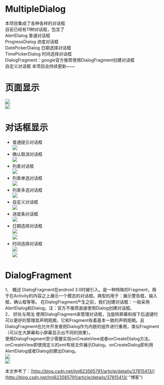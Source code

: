 # MultipleDialog
本项目集成了各种各样的对话框  
目前已经有11种对话框，包含了  
AlertDialog  	普通对话框  
ProgressDialog  进度对话框  
DatePickerDialog  日期选择对话框  
TimePickerDialog  时间选择对话框  
DialogFragment：google官方推荐使用DialogFragment创建对话框  
自定义对话框
本项目会持续更新~~~
# 页面显示
![](http://i.imgur.com/1VQhDCq.jpg)  
![](http://i.imgur.com/vFrtqVi.jpg)
# 对话框显示
- 普通提示对话框  
![](http://i.imgur.com/RXQ1rby.jpg)
- 确认取消对话框  
![](http://i.imgur.com/bvLne0Y.jpg)
- 列表对话框  
![](http://i.imgur.com/HiJ9utG.jpg)
- 列表单选对话框  
![](http://i.imgur.com/72CV2j7.jpg)
- 列表多选对话框  
![](http://i.imgur.com/3evyxSn.jpg)
- 自定义对话框  
![](http://i.imgur.com/7hXiwil.jpg)
- 进度条对话框  
![](http://i.imgur.com/eeS7Hbr.jpg)
- 日期选择对话框  
![](http://i.imgur.com/wK8WOCX.jpg)  
![](http://i.imgur.com/wbsxkKq.jpg)
- 时间选择对话框  
![](http://i.imgur.com/UIOzYfK.jpg)  
![](http://i.imgur.com/yndGt0O.jpg)  
# DialogFragment  
1、 概述
DialogFragment在android 3.0时被引入。是一种特殊的Fragment，用于在Activity的内容之上展示一个模态的对话框。典型的用于：展示警告框，输入框，确认框等等。
在DialogFragment产生之前，我们创建对话框：一般采用AlertDialog和Dialog。注：官方不推荐直接使用Dialog创建对话框。  
2、 好处与用法
使用DialogFragment来管理对话框，当旋转屏幕和按下后退键时可以更好的管理其声明周期，它和Fragment有着基本一致的声明周期。且DialogFragment也允许开发者把Dialog作为内嵌的组件进行重用，类似Fragment（可以在大屏幕和小屏幕显示出不同的效果）。  
使用DialogFragment至少需要实现onCreateView或者onCreateDIalog方法。onCreateView即使用定义的xml布局文件展示Dialog。onCreateDialog即利用AlertDialog或者Dialog创建出Dialog。  
![](http://i.imgur.com/0rAlTHo.jpg)  
![](http://i.imgur.com/5kzvhQp.jpg)  

本文参考了：[http://blog.csdn.net/lmj623565791/article/details/37815413/](http://blog.csdn.net/lmj623565791/article/details/37815413/ "博客")